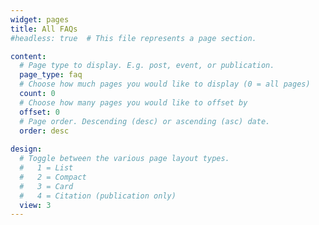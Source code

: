 ```yaml
---
widget: pages
title: All FAQs
#headless: true  # This file represents a page section.

content:
  # Page type to display. E.g. post, event, or publication.
  page_type: faq
  # Choose how much pages you would like to display (0 = all pages)
  count: 0
  # Choose how many pages you would like to offset by
  offset: 0
  # Page order. Descending (desc) or ascending (asc) date.
  order: desc
  
design:
  # Toggle between the various page layout types.
  #   1 = List
  #   2 = Compact
  #   3 = Card
  #   4 = Citation (publication only)  
  view: 3
---
```

